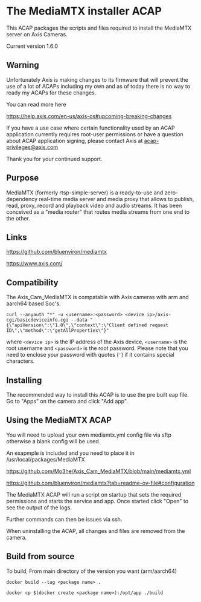 # The MediaMTX installer ACAP

This ACAP packages the scripts and files required to install the MediaMTX server on Axis Cameras.

Current version 1.6.0


## Warning
Unfortunately Axis is making changes to its firmware that will prevent the use of a lot of ACAPs including my own and as of today there is no way to ready my ACAPs for these changes.
 
You can read more here
 
https://help.axis.com/en-us/axis-os#upcoming-breaking-changes

If you have a use case where certain functionality used by an ACAP application currently requires root-user permissions or have a question about ACAP application signing, please contact Axis at acap-privileges@axis.com

Thank you for your continued support.

## Purpose

MediaMTX (formerly rtsp-simple-server) is a ready-to-use and zero-dependency real-time media server and media proxy that allows to publish, read, proxy, record and playback video and audio streams. It has been conceived as a "media router" that routes media streams from one end to the other.

## Links

https://github.com/bluenviron/mediamtx

https://www.axis.com/

## Compatibility

The Axis_Cam_MediaMTX is compatable with Axis cameras with arm and aarch64 based Soc's.

```
curl --anyauth "*" -u <username>:<password> <device ip>/axis-cgi/basicdeviceinfo.cgi --data "{\"apiVersion\":\"1.0\",\"context\":\"Client defined request ID\",\"method\":\"getAllProperties\"}"
```

where `<device ip>` is the IP address of the Axis device, `<username>` is the root username and `<password>` is the root password. Please
note that you need to enclose your password with quotes (`'`) if it contains special characters.

## Installing

The recommended way to install this ACAP is to use the pre built eap file.
Go to "Apps" on the camera and click "Add app".


## Using the MediaMTX ACAP

You will need to upload your own mediamtx.yml config file via sftp otherwise a blank config will be used.

An exapmple is included and you need to place it in /usr/local/packages/MediaMTX

https://github.com/Mo3he/Axis_Cam_MediaMTX/blob/main/mediamtx.yml

https://github.com/bluenviron/mediamtx?tab=readme-ov-file#configuration

The MediaMTX ACAP will run a script on startup that sets the required permissions and starts the service and app.
Once started click "Open" to see the output of the logs.

Further commands can then be issues via ssh.

When uninstalling the ACAP, all changes and files are removed from the camera.


## Build from source
To build, 
From main directory of the version you want (arm/aarch64)

```
docker build --tag <package name> . 
```
```
docker cp $(docker create <package name>):/opt/app ./build 
```





